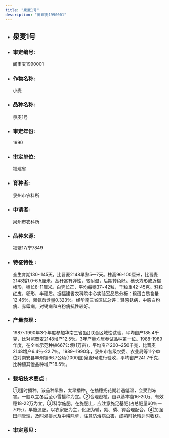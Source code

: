 ```yaml
---
title: "泉麦1号"
description: "闽审麦1990001"
---
```

* ## 泉麦1号
* ###  审定编号:  
   闽审麦1990001

*  ### 作物名称:  
   小麦

*   ###  品种名称: 
    泉麦1号

*   ### 审定年份: 
    1990

*   ### 审定单位:  
    福建省

*   ### 育种者:  
    泉州市农科所

*   ### 申请者:  
    泉州市农科所

*   ### 品种来源:  
    福繁17/宁7849

*   ### 特征特性 : 
    全生育期130~145天，比晋麦2148早熟5—7天。株高96-100厘米，比晋麦2148矮1.0-6.5厘米。茎秆富有弹性，较耐湿，后期转色好。穗长方形或近棍棒形，穗长8-11厘米。白壳长芒，平均每穗37~42粒，千粒重42-45克。籽粒红皮，卵形，半硬质。据福建省农科院中心实验室品质分析：粗蛋白质含量12.46％，赖氨酸含量0.323％。经华南三省区试总评：轻感锈病，中感白粉病、赤霉病，对锈病和白粉病抗性较好。

*   ### 产量表现 : 
    1987~1990年3个年度参加华南三省(区)联合区域性试验，平均亩产185.4千克，比对照晋麦2148增产12.5％。3年产量均居参试品种第一位。1988-1989年度，在全省示范种植667公顷(1万亩)，平均亩产200~250千克，比晋麦2148增产6.4％-22.7％。1989~1990年，泉州市各级农委、农业局等11个单位对南安县丰州镇66.7公顷(1000亩)泉麦l号进行验收，平均亩产241.7千克，比种植其他品种增产18.5％。

*   ### 栽培技术要点 : 
     ①适时播种。该品种早熟，太早播种，在抽穗扬花期若遇低温，会受到冻害。一般以立冬后至小雪播种为宜。②合理密植。亩以基本苗16-20万、有效穗18-22万为宜。③科学施肥。在施肥上，应注意施足基肥(占总肥量60％一70％)，早施追肥。以农家肥为主，化肥为辅，氮、磷、钾合理配合。④加强田间管理，及时灌排水及中耕除草，注意防治病虫害，成熟时抢晴适时收获。

*   ### 审定意见 : 
    
